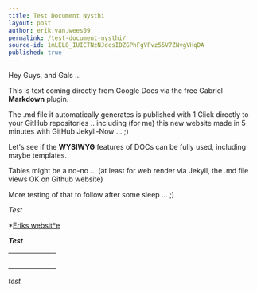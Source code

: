 ```yaml
---
title: Test Document Nysthi
layout: post
author: erik.van.wees09
permalink: /test-document-nysthi/
source-id: 1mLEL8_IUICTNzNJdcsIDZGPhFgVFvz55V7ZNvgVHqDA
published: true
---
```

Hey Guys, and Gals ...

This is text coming directly from Google Docs via the free Gabriel **Markdown** plugin.

The .md file it automatically generates is published with 1 Click directly to your GitHub repositories .. including (for me) this new website made in 5 minutes with GitHub Jekyll-Now … ;)

Let's see if the **WYSIWYG** features of DOCs can be fully used, including maybe templates.

Tables might be a no-no … (at least for web render via Jekyll, the .md file views OK on Github website)

More testing of that to follow after some sleep … ;)

*Test*

*[Eriks websit*e](https://erikvanwees.github.io/)

**_Test_**

<table>
  <tr>
    <td></td>
    <td></td>
    <td></td>
    <td></td>
    <td></td>
    <td></td>
  </tr>
  <tr>
    <td></td>
    <td></td>
    <td></td>
    <td></td>
    <td></td>
    <td></td>
  </tr>
  <tr>
    <td></td>
    <td></td>
    <td></td>
    <td></td>
    <td></td>
    <td></td>
  </tr>
  <tr>
    <td></td>
    <td></td>
    <td></td>
    <td></td>
    <td></td>
    <td></td>
  </tr>
  <tr>
    <td></td>
    <td></td>
    <td></td>
    <td></td>
    <td></td>
    <td></td>
  </tr>
</table>


*test*

